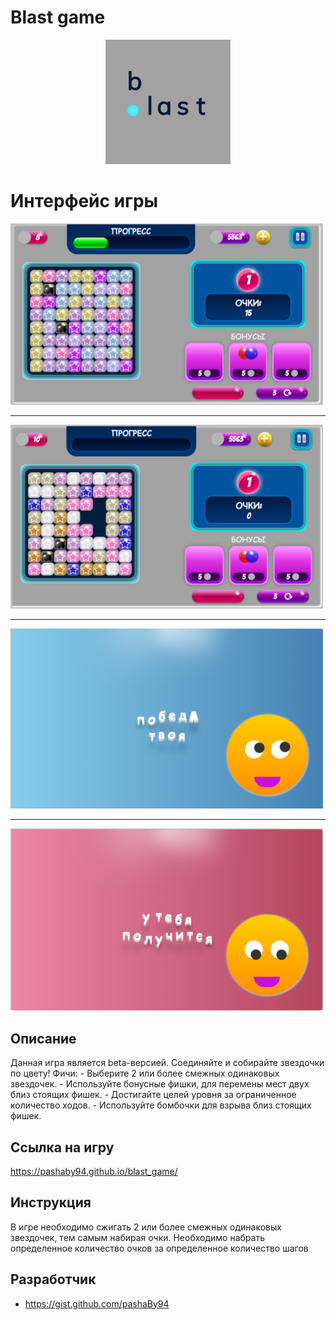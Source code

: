 # Blast game 
<p align="center">
      <img src="https://github.com/pashaBy94/blast_game/blob/main/forGitHub/label.png" width="200">
</p>
<h1>Интерфейс игры</h1>

<p>
            <img src="https://github.com/pashaBy94/blast_game/blob/main/forGitHub/game1.png" alt="Game" width="500">
            <hr/>
            <img src="https://github.com/pashaBy94/blast_game/blob/main/forGitHub/game2.png" alt="Game" width="500">
            <hr/>
            <img src="https://github.com/pashaBy94/blast_game/blob/main/forGitHub/wins.png" alt="Game" width="500">
            <hr/>
            <img src="https://github.com/pashaBy94/blast_game/blob/main/forGitHub/fail.png" alt="Game" width="500">
</p>

## Описание
<p>Данная игра является beta-версией.  Соединяйте и собирайте звездочки по цвету!
Фичи:
- Выберите 2 или более смежных одинаковых звездочек.
- Используйте бонусные фишки, для перемены мест двух близ стоящих фишек.
- Достигайте целей уровня за ограниченное количество ходов.
- Используйте бомбочки для взрыва близ стоящих фишек.
 
## Ссылка на игру
https://pashaby94.github.io/blast_game/

## Инструкция

<p>
  В игре необходимо сжигать 2 или более смежных одинаковых звездочек, тем самым набирая очки. Необходимо набрать определенное количество очков за определенное количество шагов
</p>

## Разработчик
- https://gist.github.com/pashaBy94

